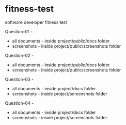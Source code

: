 # fitness-test
software developer fitness test


Question-01 -
  * all documents - inside project/public/docs folder
  * screenshots - inside project/public/screenshots folder

Question-02 -
  * all documents - inside project/public/docs folder
  * screenshots - inside project/public/screenshots folder

Question-03 -
  * all documents - inside project/docs folder
  * screenshots - inside project/screenshots folder

Question-04 -
  * all documents - inside project/docs folder
  * screenshots - inside project/screenshots folder